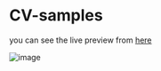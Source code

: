 # CV-samples
you can see the live preview from [here](https://bootstrapmade.com/demo/Personal/)

![image](https://user-images.githubusercontent.com/87186193/170314342-efd56819-95e5-4af6-a7f3-2b6aded2f756.png)
